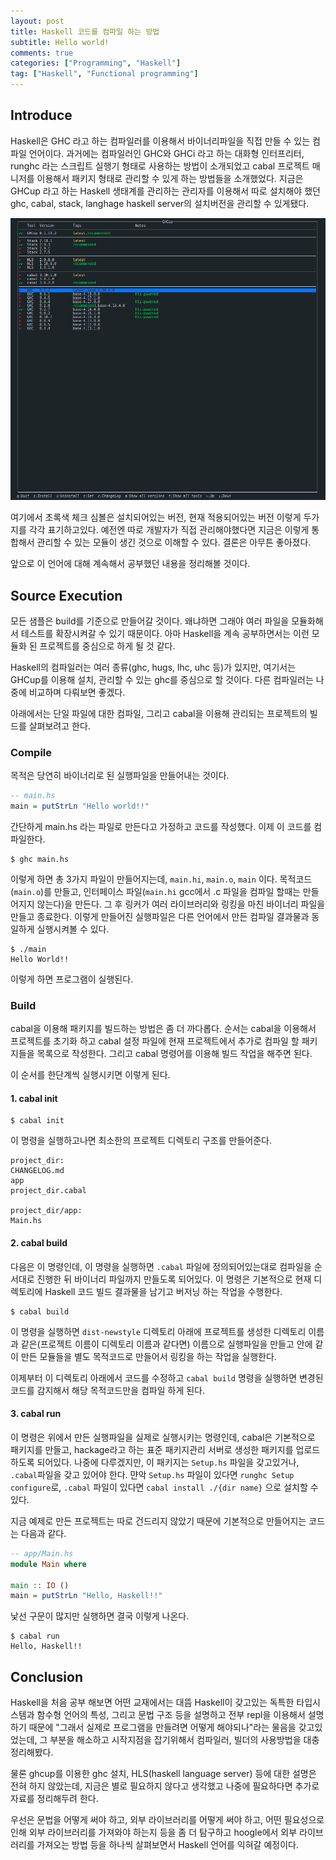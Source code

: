 ```yaml
---
layout: post
title: Haskell 코드를 컴파일 하는 방법
subtitle: Hello world!
comments: true
categories: ["Programming", "Haskell"]
tag: ["Haskell", "Functional programming"]
---
```


## Introduce

Haskell은 GHC 라고 하는 컴파일러를 이용해서 바이너리파일을 직접 만들 수 있는 컴파일 언어이다. 과거에는 컴파일러인 GHC와 GHCi 라고 하는 대화형 인터프리터, runghc 라는 스크립트 실행기 형태로 사용하는 방법이 소개되었고 cabal 프로젝트 매니저를 이용해서 패키지 형태로 관리할 수 있게 하는 방법들을 소개했었다.
지금은 GHCup 라고 하는 Haskell 생태계를 관리하는 관리자를 이용해서 따로 설치해야 했던 ghc, cabal, stack, langhage haskell server의 설치버전을 관리할 수 있게됐다.

![GHCup의 terminal UI](/img/2023-06-23-studying-about-haskell/screenshot_ghcup_tui.png)

여기에서 초록색 체크 심볼은 설치되어있는 버전, 현재 적용되어있는 버전 이렇게 두가지를 각각 표기하고있다. 예전엔 따로 개발자가 직접 관리해야했다면 지금은 이렇게 통합해서 관리할 수 있는 모듈이 생긴 것으로 이해할 수 있다. 결론은 아무튼 좋아졌다.

앞으로 이 언어에 대해 계속해서 공부했던 내용을 정리해볼 것이다.

## Source Execution

모든 샘플은 build를 기준으로 만들어갈 것이다. 왜냐하면 그래야 여러 파일을 모듈화해서 테스트를 확장시켜갈 수 있기 때문이다. 아마 Haskell을 계속 공부하면서는 이런 모듈화 된 프로젝트를 중심으로 하게 될 것 같다.

Haskell의 컴파일러는 여러 종류(ghc, hugs, lhc, uhc 등)가 있지만, 여기서는 GHCup를 이용해 설치, 관리할 수 있는 ghc를 중심으로 할 것이다. 다른 컴파일러는 나중에 비교하며 다뤄보면 좋겠다.

아래에서는 단일 파일에 대한 컴파일, 그리고 cabal을 이용해 관리되는 프로젝트의 빌드를 살펴보려고 한다.

### Compile

목적은 당연히 바이너리로 된 실행파일을 만들어내는 것이다.

``` haskell
-- main.hs
main = putStrLn "Hello world!!"
```

간단하게 main.hs 라는 파일로 만든다고 가정하고 코드를 작성했다. 이제 이 코드를 컴파일한다.

``` shell
$ ghc main.hs
```

이렇게 하면 총 3가지 파일이 만들어지는데, `main.hi`, `main.o`, `main` 이다. 목적코드(`main.o`)를 만들고, 인터페이스 파일(`main.hi` gcc에서 .c 파일을 컴파일 할때는 만들어지지 않는다)을 만든다. 그 후 링커가 여러 라이브러리와 링킹을 마친 바이너리 파일을 만들고 종료한다. 이렇게 만들어진 실행파일은 다른 언어에서 만든 컴파일 결과물과 동일하게 실행시켜볼 수 있다.

``` shell
$ ./main
Hello World!!
```

이렇게 하면 프로그램이 실행된다.

### Build

cabal을 이용해 패키지를 빌드하는 방법은 좀 더 까다롭다. 순서는 cabal을 이용해서 프로젝트를 초기화 하고 cabal 설정 파일에 현재 프로젝트에서 추가로 컴파일 할 패키지들을 목록으로 작성한다. 그리고 cabal 명령어를 이용해 빌드 작업을 해주면 된다.

이 순서를 한단계씩 실행시키면 이렇게 된다.

#### 1. cabal init

``` shell
$ cabal init
```

이 명령을 실행하고나면 최소한의 프로젝트 디렉토리 구조를 만들어준다.

``` shell
project_dir:
CHANGELOG.md
app
project_dir.cabal 

project_dir/app:
Main.hs
```

#### 2. cabal build

다음은 이 명령인데, 이 명령을 실행하면 `.cabal` 파일에 정의되어있는대로 컴파일을 순서대로 진행한 뒤 바이너리 파일까지 만들도록 되어있다. 이 명령은 기본적으로 현재 디렉토리에 Haskell 코드 빌드 결과물을 남기고 버저닝 하는 작업을 수행한다.

``` shell
$ cabal build
```

이 명령을 실행하면 `dist-newstyle` 디렉토리 아래에 프로젝트를 생성한 디렉토리 이름과 같은(프로젝트 이름이 디렉토리 이름과 같다면) 이름으로 실행파일을 만들고 안에 같이 만든 모듈들을 별도 목적코드로 만들어서 링킹을 하는 작업을 실행한다.

이제부터 이 디렉토리 아래에서 코드를 수정하고 `cabal build` 명령을 실행하면 변경된 코드를 감지해서 해당 목적코드만을 컴파일 하게 된다.

#### 3. cabal run

이 명령은 위에서 만든 실행파일을 실제로 실행시키는 명령인데, cabal은 기본적으로 패키지를 만들고, hackage라고 하는 표준 패키지관리 서버로 생성한 패키지를 업로드하도록 되어있다. 나중에 다루겠지만, 이 패키지는 `Setup.hs` 파일을 갖고있거나, `.cabal`파일을 갖고 있어야 한다. 먄악 `Setup.hs` 파일이 있다면 `runghc Setup configure`로, `.cabal` 파일이 있다면 `cabal install ./{dir name}` 으로 설치할 수 있다.

지금 예제로 만든 프로젝트는 따로 건드리지 않았기 때문에 기본적으로 만들어지는 코드는 다음과 같다. 

``` haskell
-- app/Main.hs
module Main where

main :: IO ()
main = putStrLn "Hello, Haskell!!"
```

낯선 구문이 많지만 실행하면 결국 이렇게 나온다.

``` shell
$ cabal run
Hello, Haskell!!
```

## Conclusion

Haskell을 처음 공부 해보면 어떤 교재에서는 대뜸 Haskell이 갖고있는 독특한 타입시스템과 함수형 언어의 특성, 그리고 문법 구조 등을 설명하고 전부 repl을 이용해서 설명하기 때문에 "그래서 실제로 프로그램을 만들려면 어떻게 해야되나"라는 물음을 갖고있었는데, 그 부분을 해소하고 시작지점을 잡기위해서 컴파일러, 빌더의 사용방법을 대충 정리해봤다.

물론 ghcup를 이용한 ghc 설치, HLS(haskell language server) 등에 대한 설명은 전혀 하지 않았는데, 지금은 별로 필요하지 않다고 생각했고 나중에 필요하다면 추가로 자료를 정리해두려 한다.

우선은 문법을 어떻게 써야 하고, 외부 라이브러리를 어떻게 써야 하고, 어떤 필요성으로 인해 외부 라이브러리를 가져와야 하는지 등을 좀 더 탐구하고 hoogle에서 외부 라이브러리를 가져오는 방법 등을 하나씩 살펴보면서 Haskell 언어를 익혀갈 예정이다.
